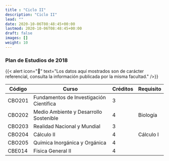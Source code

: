 ```yaml
---
title : "Ciclo II"
description: "Ciclo II"
lead: ""
date: 2020-10-06T08:48:45+00:00
lastmod: 2020-10-06T08:48:45+00:00
draft: false
images: []
weight: 10
---
```


### Plan de Estudios de 2018

{{< alert icon="🚨" text="Los datos aquí mostrados son de carácter referencial, consulta la información publicada por la misma facultad." />}}

| Código | Curso                                   | Créditos | Requisito |
| ------ | --------------------------------------- | -------- | --------- |
| CBO201 | Fundamentos de Investigación Científica | 3        |           |
| CBO202 | Medio Ambiente y Desarrollo Sostenible  | 4        | Biología  |
| CBO203 | Realidad Nacional y Mundial             | 3        |           |
| CBO204 | Cálculo II                              | 4        | Cálculo I |
| CBO205 | Química Inorgánica y Orgánica           | 4        |           |
| CBE014 | Fisica General II                       | 4        |           |